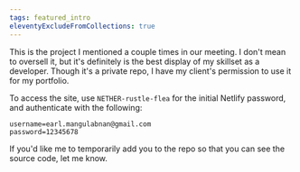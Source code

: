 ```yaml
---
tags: featured_intro
eleventyExcludeFromCollections: true
---
```


This is the project I mentioned a couple times in our meeting. I don't mean to oversell it, but it's definitely is the best display of my skillset as a developer. Though it's a private repo, I have my client's permission to use it for my portfolio.

To access the site, use `NETHER-rustle-flea` for the initial Netlify password, and authenticate with the following:

```
username=earl.mangulabnan@gmail.com
password=12345678
```

If you'd like me to temporarily add you to the repo so that you can see the source code, let me know.
